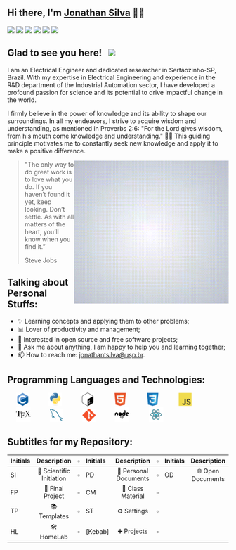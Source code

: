 ## Hi there, I'm <a href="https://www.github.com/JonathanTSilva/" target="_blank">Jonathan Silva</a> 👊🏻

[![](https://img.shields.io/badge/Website-0678E3?style=for-the-badge)](https://www.youtube.com/channel/UCEqsLtzTIW-M81vMbQ8msnQ/featured)
[![](https://img.shields.io/badge/Gmail-D14836?style=for-the-badge&logo=gmail&logoColor=white)](mailto:jonathan.t@aluno.ifsp.edu.br)
[![](https://img.shields.io/badge/GitHub-100000?style=for-the-badge&logo=github&logoColor=white)](https://www.github.com/JonathanTSilva/)
[![](https://img.shields.io/badge/linkedin-%230077B5.svg?&style=for-the-badge&logo=linkedin&logoColor=white)](https://www.linkedin.com/in/JonathanTSilva/)
[![](https://img.shields.io/badge/Orcid-A6CE39?style=for-the-badge&logo=orcid&logoColor=white)](https://orcid.org/0000-0002-2511-259X)
[![](https://img.shields.io/badge/YouTube-FF0000?style=for-the-badge&logo=youtube&logoColor=white)](https://www.youtube.com/channel/UCEqsLtzTIW-M81vMbQ8msnQ/featured)

## Glad to see you here! &nbsp; [![](https://views.whatilearened.today/views/github/JonathanTSilva/JonathanTSilva.svg)](http://github.com/JonathanTSilva/JonathanTSilva)

I am an Electrical Engineer and dedicated researcher in Sertãozinho-SP, Brazil. With my expertise in Electrical Engineering and experience in the R&D department of the Industrial Automation sector, I have developed a profound passion for science and its potential to drive impactful change in the world. 

I firmly believe in the power of knowledge and its ability to shape our surroundings. In all my endeavors, I strive to acquire wisdom and understanding, as mentioned in Proverbs 2:6: "For the Lord gives wisdom, from his mouth come knowledge and understanding." 🙏🏻 This guiding principle motivates me to constantly seek new knowledge and apply it to make a positive difference.

<img align="right" alt="GIF" src="https://github.com/JonathanTSilva/JonathanTSilva/blob/main/assets/img/jts-logo-animated.gif" height="325" />

>"The only way to do great work is to love what you do. If you haven’t found it yet, keep looking. Don’t settle. As with all matters of the heart, you’ll know when you find it.” 
>
>Steve Jobs

## Talking about Personal Stuffs:
* ✨ Learning concepts and applying them to other problems;
* 📊 Lover of productivity and management;
* 🤝 Interested in open source and free software projects;
* 💬 Ask me about anything, I am happy to help you and learning together;
* 📫 How to reach me: jonathantsilva@usp.br.


<!-- ## My GitHub Stats: -->
<!-- Utilizar este quando estiver mais linguagens e igualar as larguras das imagens, para ficarem side-by-side - normal é h=180 e w=420-->
<!-- <p float="left">
  <img height="180em" width="400em" src="https://github-readme-stats.vercel.app/api?username=JonathanTSilva&show_icons=true&hide_border=true&&count_private=true&include_all_commits=true" /> 
  <img height="180em" width="400em" src="https://github-readme-stats.vercel.app/api/top-langs/?username=JonathanTSilva&exclude_repo=KNN-Image-Classification&show_icons=true&hide_border=true&layout=compact&langs_count=8"/>
</p> -->

<!-- Utilizar este quando estiver desalinhando as imagens, uma em cima da outra 
![](https://github-readme-stats.vercel.app/api?username=JonathanTSilva&show_icons=true&hide_border=true&&count_private=true&include_all_commits=true) ![](https://github-readme-stats.vercel.app/api/top-langs/?username=JonathanTSilva&exclude_repo=KNN-Image-Classification&show_icons=true&hide_border=true&layout=compact&langs_count=8) -->

## Programming Languages and Technologies:
<img src = 'https://github.com/JonathanTSilva/JonathanTSilva/blob/main/assets/img/c-original.svg' width='30' hspace="20" /> <img src = 'https://github.com/JonathanTSilva/JonathanTSilva/blob/main/assets/img/python.svg' width='30' hspace="20" /> <img src = 'https://github.com/JonathanTSilva/JonathanTSilva/blob/main/assets/img/shell.svg' height='30' hspace="20" />  <img src = 'https://github.com/JonathanTSilva/JonathanTSilva/blob/main/assets/img/html.svg' width='30' hspace="20" /> <img src = 'https://github.com/JonathanTSilva/JonathanTSilva/blob/main/assets/img/css.svg' width='30' hspace="20" /> <img src = 'https://github.com/JonathanTSilva/JonathanTSilva/blob/main/assets/img/js.svg' width='30' hspace="20" /> <img src = 'https://github.com/JonathanTSilva/JonathanTSilva/blob/main/assets/img/latex.png' width='33' hspace="20" /> <img src = 'https://github.com/JonathanTSilva/JonathanTSilva/blob/main/assets/img/sql.svg' width='30' hspace="20" /> <img src = 'https://github.com/JonathanTSilva/JonathanTSilva/blob/main/assets/img/git.svg' width='30' hspace="20" /> <img src = 'https://github.com/JonathanTSilva/JonathanTSilva/blob/main/assets/img/nodejs.svg' width='33' hspace="20" /> <img src = 'https://github.com/JonathanTSilva/JonathanTSilva/blob/main/assets/img/react.svg' width='33' hspace="20" />

## Subtitles for my Repository:
| Initials     | Description              |  ▫  | Initials     | Description                |  ▫  | Initials     | Description              |
| :----------- | :-----------:            | --- | :----------- | :-----------:              | --- | :----------- | :-----------:            |
| SI           | 🔬 Scientific Initiation |  ▫  | PD           | 📝 Personal Documents      |  ▫  |  OD          | 🌐 Open Documents        |
| FP           | 🧾 Final Project         |  ▫  | CM           | 📖 Class Material          |  ▫  |              |                          |
| TP           | 📚 Templates             |  ▫  | ST           | ⚙️ Settings                 |  ▫  |              |                          |
| HL           | 🛠 HomeLab               |  ▫  | [Kebab]      | :heavy_plus_sign: Projects |  ▫  |              |                          |


<!-- SNAKE CONTRIBUTIONS
## Contributions ✔:
![animation](https://raw.githubusercontent.com/jonathantsilva/jonathantsilva/output/github-contribution-grid-snake.svg)
-->
